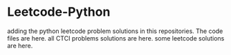 # Leetcode-Python
adding the python leetcode problem solutions in this repositories. 
The code files are here.
all CTCI problems solutions are here.
some leetcode solutions are here.


















































































































































































































































































































































































































































































































































































































































































































